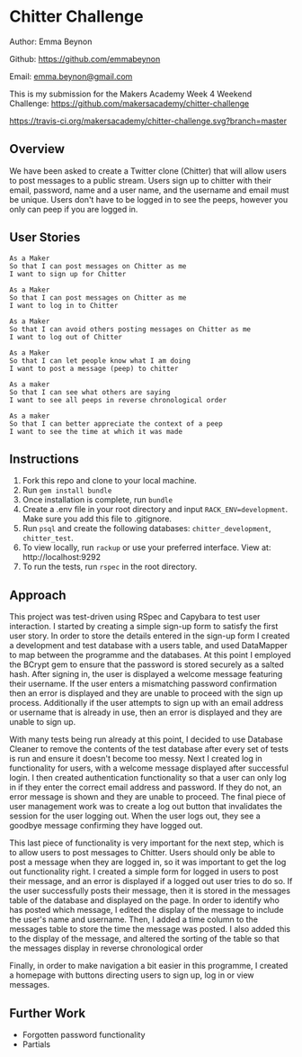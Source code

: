 Chitter Challenge
=================

Author: Emma Beynon

Github: https://github.com/emmabeynon

Email: emma.beynon@gmail.com


This is my submission for the Makers Academy Week 4 Weekend Challenge: https://github.com/makersacademy/chitter-challenge

https://travis-ci.org/makersacademy/chitter-challenge.svg?branch=master

Overview
---------
We have been asked to create a Twitter clone (Chitter) that will allow users to post messages to a public stream.  Users sign up to chitter with their email, password, name and a user name, and the username and email must be unique.  Users don't have to be logged in to see the peeps, however you only can peep if you are logged in.

User Stories
------------

```
As a Maker
So that I can post messages on Chitter as me
I want to sign up for Chitter

As a Maker
So that I can post messages on Chitter as me
I want to log in to Chitter

As a Maker
So that I can avoid others posting messages on Chitter as me
I want to log out of Chitter

As a Maker
So that I can let people know what I am doing  
I want to post a message (peep) to chitter

As a maker
So that I can see what others are saying  
I want to see all peeps in reverse chronological order

As a maker
So that I can better appreciate the context of a peep
I want to see the time at which it was made
```

Instructions
------------
1. Fork this repo and clone to your local machine.
2. Run ```gem install bundle```
3. Once installation is complete, run ```bundle```
4. Create a .env file in your root directory and input ```RACK_ENV=development```.  Make sure you add this file to .gitignore.
5. Run ```psql``` and create the following databases: ```chitter_development```, ```chitter_test```.
6. To view locally, run ```rackup``` or use your preferred interface. View at: http://localhost:9292
7. To run the tests, run ```rspec``` in the root directory.

Approach
---------
This project was test-driven using RSpec and Capybara to test user interaction.  I started by creating a simple sign-up form to satisfy the first user story.  In order to store the details entered in the sign-up form I created a development and test database with a users table, and used DataMapper to map between the programme and the databases.  At this point I employed the BCrypt gem to ensure that the password is stored securely as a salted hash.  After signing in, the user is displayed a welcome message featuring their username.  If the user enters a mismatching password confirmation then an error is displayed and they are unable to proceed with the sign up process.  Additionally if the user attempts to sign up with an email address or username that is already in use, then an error is displayed and they are unable to sign up.  

With many tests being run already at this point, I decided to use Database Cleaner to remove the contents of the test database after every set of tests is run and ensure it doesn't become too messy.  Next I created log in functionality for users, with a welcome message displayed after successful login.  I then created authentication functionality so that a user can only log in if they enter the correct email address and password.  If they do not, an error message is shown and they are unable to proceed.  The final piece of user management work was to create a log out button that invalidates the session for the user logging out. When the user logs out, they see a goodbye message confirming they have logged out.

This last piece of functionality is very important for the next step, which is to allow users to post messages to Chitter.  Users should only be able to post a message when they are logged in, so it was important to get the log out functionality right.  I created a simple form for logged in users to post their message, and an error is displayed if a logged out user tries to do so.  If the user successfully posts their message, then it is stored in the messages table of the database and displayed on the page.  In order to identify who has posted which message, I edited the display of the message to include the user's name and username.  Then, I added a time column to the messages table to store the time the message was posted.  I also added this to the display of the message, and altered the sorting of the table so that the messages display in reverse chronological order

Finally, in order to make navigation a bit easier in this programme, I created a homepage with buttons directing users to sign up, log in or view messages.


Further Work
-------------
* Forgotten password functionality
* Partials
